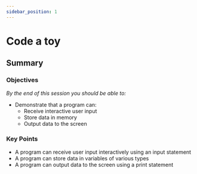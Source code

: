 ```yaml
---
sidebar_position: 1
---
```


# Code a toy

## Summary

### Objectives
*By the end of this session you should be able to:*
* Demonstrate that a program can:
  * Receive interactive user input
  * Store data in memory
  * Output data to the screen

### Key Points
* A program can receive user input interactively using an input statement
* A program can store data in variables of various types
* A program can output data to the screen using a print statement

